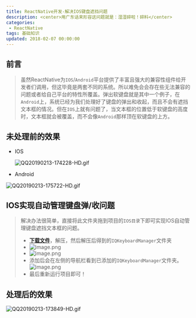 ```yaml
---
title: ReactNative开发-解决IOS键盘遮挡问题
description: <center>用广东话来形容这问题就是：湿湿碎啦！碎料</center>
categories:
 - ReactNative
tags: 基础知识
updated: 2018-02-07 00:00:00
---
```


## 前言 

> 虽然ReactNative为`IOS`/`Android`平台提供了丰富且强大的兼容性组件给开发者们调用，但这毕竟是两套不同的系统。所以难免会会存在些无法兼容的问题或者给自己平台的特性所覆盖。弹出软键盘就是其中一个例子，在`Android`上，系统已经为我们处理好了键盘的弹出和收起，而且不会有遮挡文本框的情况。但在`IOS`上就有问题了，当文本框的位置低于软键盘的高度时，文本框就会被覆盖，而不会像`Android`那样顶在软键盘的上方。

## 未处理前的效果

- IOS

  ![QQ20190213-174228-HD.gif](<http://lc-lf8y5iic.cn-n1.lcfile.com/8b85aeba5d1dc212553c/%E8%A7%A3%E5%86%B3IOS%E9%94%AE%E7%9B%98%E9%81%AE%E6%8C%A1%E9%97%AE%E9%A2%981.gif>)

- Android

![QQ20190213-175722-HD.gif](<http://lc-lf8y5iic.cn-n1.lcfile.com/523487069596d310f273/%E8%A7%A3%E5%86%B3IOS%E9%94%AE%E7%9B%98%E9%81%AE%E6%8C%A1%E9%97%AE%E9%A2%982.gif>)

## IOS实现自动管理键盘弹/收问题

> 解决办法很简单，直接将此文件夹拖到项目的`IOS目录`下即可实现IOS自动管理键盘遮挡文本框的问题。
>
> - **[下载文件](<https://codeload.github.com/lyichao/IQKeyboardManager/zip/master>)**，解压，然后解压后得到的`IQKeyboardManager`文件夹
> - ![image.png](<http://lc-lf8y5iic.cn-n1.lcfile.com/7fbfe21b963642a66aa0/%E8%A7%A3%E5%86%B3IOS%E9%94%AE%E7%9B%98%E9%81%AE%E6%8C%A1%E9%97%AE%E9%A2%984.png>)
> - ![image.png](<http://lc-lf8y5iic.cn-n1.lcfile.com/991eac8f4d76bd058699/%E8%A7%A3%E5%86%B3IOS%E9%94%AE%E7%9B%98%E9%81%AE%E6%8C%A1%E9%97%AE%E9%A2%985.png>)
> - 添加后会在左侧的导航栏看到已添加的`IQKeyboardManager`文件夹。![image.png](<http://lc-lf8y5iic.cn-n1.lcfile.com/be96ec1c27c47d735c6a/%E8%A7%A3%E5%86%B3IOS%E9%94%AE%E7%9B%98%E9%81%AE%E6%8C%A1%E9%97%AE%E9%A2%986.png>)
> - 最后重新运行项目即可！

## 处理后的效果

![QQ20190213-173849-HD.gif](<http://lc-lf8y5iic.cn-n1.lcfile.com/0f75fc3d1137d9d10343/%E8%A7%A3%E5%86%B3IOS%E9%94%AE%E7%9B%98%E9%81%AE%E6%8C%A1%E9%97%AE%E9%A2%983.gif>)